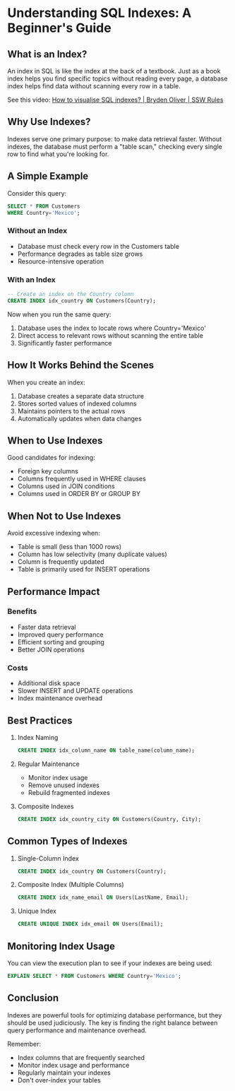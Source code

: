 # Understanding SQL Indexes: A Beginner's Guide

## What is an Index?

An index in SQL is like the index at the back of a textbook. Just as a book index helps you find specific topics without reading every page, a database index helps find data without scanning every row in a table.

See this video: [How to visualise SQL indexes? | Bryden Oliver | SSW Rules](https://www.youtube.com/watch?v=KkRpgtwBXvI)

## Why Use Indexes?

Indexes serve one primary purpose: to make data retrieval faster. Without indexes, the database must perform a "table scan," checking every single row to find what you're looking for.

## A Simple Example

Consider this query:
```sql
SELECT * FROM Customers
WHERE Country='Mexico';
```

### Without an Index
- Database must check every row in the Customers table
- Performance degrades as table size grows
- Resource-intensive operation

### With an Index
```sql
-- Create an index on the Country column
CREATE INDEX idx_country ON Customers(Country);
```

Now when you run the same query:
1. Database uses the index to locate rows where Country='Mexico'
2. Direct access to relevant rows without scanning the entire table
3. Significantly faster performance

## How It Works Behind the Scenes

When you create an index:
1. Database creates a separate data structure
2. Stores sorted values of indexed columns
3. Maintains pointers to the actual rows
4. Automatically updates when data changes

## When to Use Indexes

Good candidates for indexing:
- Foreign key columns
- Columns frequently used in WHERE clauses
- Columns used in JOIN conditions
- Columns used in ORDER BY or GROUP BY

## When Not to Use Indexes

Avoid excessive indexing when:
- Table is small (less than 1000 rows)
- Column has low selectivity (many duplicate values)
- Column is frequently updated
- Table is primarily used for INSERT operations

## Performance Impact

### Benefits
- Faster data retrieval
- Improved query performance
- Efficient sorting and grouping
- Better JOIN operations

### Costs
- Additional disk space
- Slower INSERT and UPDATE operations
- Index maintenance overhead

## Best Practices

1. Index Naming
   ```sql
   CREATE INDEX idx_column_name ON table_name(column_name);
   ```

2. Regular Maintenance
   - Monitor index usage
   - Remove unused indexes
   - Rebuild fragmented indexes

3. Composite Indexes
   ```sql
   CREATE INDEX idx_country_city ON Customers(Country, City);
   ```

## Common Types of Indexes

1. Single-Column Index
   ```sql
   CREATE INDEX idx_country ON Customers(Country);
   ```

2. Composite Index (Multiple Columns)
   ```sql
   CREATE INDEX idx_name_email ON Users(LastName, Email);
   ```

3. Unique Index
   ```sql
   CREATE UNIQUE INDEX idx_email ON Users(Email);
   ```

## Monitoring Index Usage

You can view the execution plan to see if your indexes are being used:
```sql
EXPLAIN SELECT * FROM Customers WHERE Country='Mexico';
```

## Conclusion

Indexes are powerful tools for optimizing database performance, but they should be used judiciously. The key is finding the right balance between query performance and maintenance overhead.

Remember:
- Index columns that are frequently searched
- Monitor index usage and performance
- Regularly maintain your indexes
- Don't over-index your tables